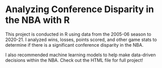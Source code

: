 # Analyzing Conference Disparity in the NBA with R

This project is conducted in R using data from the 2005-06 season to 2020-21. I analyzed wins, losses, points scored, and other game stats to determine if there is a significant conference disparity in the NBA.

I also recommended machine learning models to help make data-driven decisions within the NBA. Check out the HTML file for full project!
